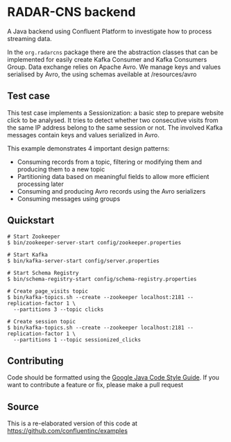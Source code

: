 # RADAR-CNS backend

A Java backend using Confluent Platform to investigate how to process streaming data.

In the `org.radarcns` package there are the abstraction classes that can be implemented for easily create Kafka Consumer and Kafka Consumers Group. Data exchange relies on Apache Avro. We manage keys and values serialised by Avro, the using schemas aveilable at /resources/avro

## Test case

This test case implements a Sessionization: a basic step to prepare website click to be analysed. It tries to detect whether two consecutive visits from the same IP address belong to the same session or not. The involved Kafka messages contain keys and values serialized in Avro.

This example demonstrates 4 important design patterns:

- Consuming records from a topic, filtering or modifying them and producing them to a new topic
- Partitioning data based on meaningful fields to allow more efficient processing later
- Consuming and producing Avro records using the Avro serializers
- Consuming messages using groups

## Quickstart 

```shell
# Start Zookeeper
$ bin/zookeeper-server-start config/zookeeper.properties

# Start Kafka
$ bin/kafka-server-start config/server.properties

# Start Schema Registry
$ bin/schema-registry-start config/schema-registry.properties

# Create page_visits topic
$ bin/kafka-topics.sh --create --zookeeper localhost:2181 --replication-factor 1 \
  --partitions 3 --topic clicks

# Create session topic
$ bin/kafka-topics.sh --create --zookeeper localhost:2181 --replication-factor 1 \
  --partitions 1 --topic sessionized_clicks
```

## Contributing

Code should be formatted using the [Google Java Code Style Guide](https://google.github.io/styleguide/javaguide.html). If you want to contribute a feature or fix, please make a pull request

## Source

This is a re-elaborated version of this code at https://github.com/confluentinc/examples
